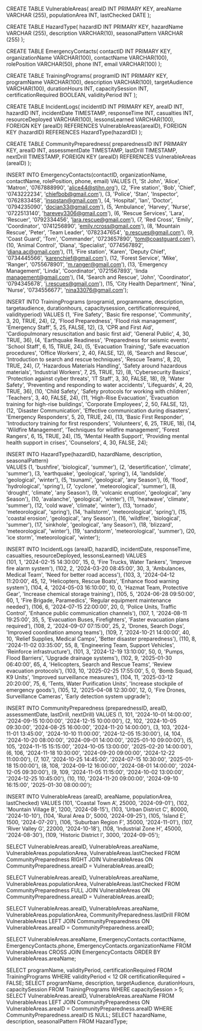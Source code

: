 CREATE TABLE VulnerableAreas(
areaID INT PRIMARY KEY,
areaName VARCHAR (255),
populationArea INT,
lastChecked DATE );

CREATE TABLE HazardType(
hazardID INT PRIMARY KEY,
hazardName VARCHAR (255),
description VARCHAR(10),
seasonalPattern VARCHAR (255)
);

CREATE TABLE EmergencyContacts(
contactID INT PRIMARY KEY,
organizationName VARCHAR(100),
contactName VARCHAR(100),
rolePosition VARCHAR(50),
phone INT,
email VARCHAR(100)
);

CREATE TABLE TrainingPrograms(
programID INT PRIMARY KEY,
programName VARCHAR(100),
description VARCHAR(100),
targetAudience VARCHAR(100),
durationHours INT,
capacitySession INT,
certificationRequired BOOLEAN,
validityPeriod INT
);

CREATE TABLE IncidentLogs(
    incidentID INT PRIMARY KEY,
    areaID INT,
    hazardID INT,
    incidentDate TIMESTAMP,
    responseTime INT,
    casualties INT,
    resourceDeployed VARCHAR(100),
    lessonsLearned VARCHAR(100),
    FOREIGN KEY (areaID) REFERENCES VulnerableAreas(areaID),
    FOREIGN KEY (hazardID) REFERENCES HazardType(hazardID)
);

CREATE TABLE CommunityPreparedness(
preparednessID INT PRIMARY KEY,
areaID INT,
assessmentDate TIMESTAMP,
lastDrill TIMESTAMP,
nextDrill TIMESTAMP,
FOREIGN KEY (areaID) REFERENCES VulnerableAreas (areaID)
);

INSERT INTO EmergencyContacts(contactID, organizationName, contactName, rolePosition, phone, email)
VALUES
(1, 'St John', 'Alice', 'Matron', '0767888990', 'alice44@stjhn.org'),
(2, 'Fire station', 'Bob', 'Chief', '0743222234', 'chiefbob@gmail.com'),
(3, 'Police', 'Stan', 'Inspector', '0762833458', 'inspstan@gmail.com'),
(4, 'Hospital', 'Ian', 'Doctor', '0794235090', 'docian33@gmail.com'),
(5, 'Ambulance', 'Harvey', 'Nurse', '0722513140', 'harevey3306@gmail.com'),
(6, 'Rescue Services', 'Lara', 'Rescuer', '0792334456', 'lara.rescue@gmail.com'),
(7, 'Red Cross', 'Emily', 'Coordinator', '0741256890', 'emily.rcross@gmail.com'),
(8, 'Mountain Rescue', 'Peter', 'Team Leader', '0782347654', 'p.rescues@gmail.com'),
(9, 'Coast Guard', 'Tom', 'Commander', '0723657890', 'tom@coastguard.com'),
(10, 'Animal Control', 'Diana', 'Specialist', '0774567892', 'diana.ac@gmail.com'),
(11, 'Fire station', 'Karen', 'Deputy Chief', '0734445566', 'karenchief@gmail.com'),
(12, 'Forest Service', 'Mike', 'Ranger', '0755678901', 'm.ranger@gmail.com'),
(13, 'Emergency Management', 'Linda', 'Coordinator', '0721567893', 'linda management@gmail.com'),
(14, 'Search and Rescue', 'John', 'Coordinator', '0794345678', 'j.rescues@gmail.com'),
(15, 'City Health Department', 'Nina', 'Nurse', '0734556677', 'nina33076@gmail.com');


INSERT INTO TrainingPrograms (programid, programname, description, targetaudience, durationhours, capacitysession, certificationrequired, validityperiod)
VALUES 
    (1, 'Fire Safety', 'Basic fire response', 'Community', 3, 20, TRUE, 24),
    (2, 'Flood Preparedness', 'Flood risk management', 'Emergency Staff', 5, 25, FALSE, 12),
    (3, 'CPR and First Aid', 'Cardiopulmonary resuscitation and basic first aid', 'General Public', 4, 30, TRUE, 36),
    (4, 'Earthquake Readiness', 'Preparedness for seismic events', 'School Staff', 6, 15, TRUE, 24),
    (5, 'Evacuation Training', 'Safe evacuation procedures', 'Office Workers', 2, 40, FALSE, 12),
    (6, 'Search and Rescue', 'Introduction to search and rescue techniques', 'Rescue Teams', 8, 20, TRUE, 24),
    (7, 'Hazardous Materials Handling', 'Safety around hazardous materials', 'Industrial Workers', 7, 25, TRUE, 12),
    (8, 'Cybersecurity Basics', 'Protection against cyber threats', 'IT Staff', 3, 30, FALSE, 18),
    (9, 'Water Safety', 'Preventing and responding to water accidents', 'Lifeguards', 4, 20, TRUE, 36),
    (10, 'Child Safety', 'Safety protocols for working with children', 'Teachers', 3, 40, FALSE, 24),
    (11, 'High-Rise Evacuation', 'Evacuation training for high-rise buildings', 'Corporate Employees', 2, 50, FALSE, 12),
    (12, 'Disaster Communication', 'Effective communication during disasters', 'Emergency Responders', 5, 20, TRUE, 24),
    (13, 'Basic First Responder', 'Introductory training for first responders', 'Volunteers', 6, 25, TRUE, 18),
    (14, 'Wildfire Management', 'Techniques for wildfire management', 'Forest Rangers', 6, 15, TRUE, 24),
    (15, 'Mental Health Support', 'Providing mental health support in crises', 'Counselors', 4, 30, FALSE, 24);

    
INSERT INTO HazardType(hazardID, hazardName, description, seasonalPattern)  
VALUES 
    (1, 'bushfire', 'biological', 'summer'),
    (2, 'desertification', 'climate', 'summer'),
    (3, 'earthquake', 'geological', 'spring'),
    (4, 'landslide', 'geological', 'winter'),
    (5, 'tsunami', 'geological', 'any Season'),
    (6, 'flood', 'hydrological', 'spring'),
    (7, 'cyclone', 'meteorological', 'summer'),
    (8, 'drought', 'climate', 'any Season'),
    (9, 'volcanic eruption', 'geological', 'any Season'),
    (10, 'avalanche', 'geological', 'winter'),
    (11, 'heatwave', 'climate', 'summer'),
    (12, 'cold wave', 'climate', 'winter'),
    (13, 'tornado', 'meteorological', 'spring'),
    (14, 'hailstorm', 'meteorological', 'spring'),
    (15, 'coastal erosion', 'geological', 'any Season'),
    (16, 'wildfire', 'biological', 'summer'),
    (17, 'sinkhole', 'geological', 'any Season'),
    (18, 'blizzard', 'meteorological', 'winter'),
    (19, 'sandstorm', 'meteorological', 'summer'),
    (20, 'ice storm', 'meteorological', 'winter');

  INSERT INTO IncidentLogs (areaID, hazardID, incidentDate, responseTime, casualties, resourceDeployed, lessonsLearned) VALUES  
(101, 1, '2024-02-15 14:30:00', 15, 0, 'Fire Trucks, Water Tankers', 'Improve fire alarm system'),
(102, 2, '2024-03-20 08:45:00', 30, 3, 'Ambulances, Medical Team', 'Need for better road access'),
(103, 3, '2024-04-12 11:20:00', 45, 12, 'Helicopters, Rescue Boats', 'Enhance flood warning system'),
(104, 4, '2024-05-03 16:10:00', 10, 0, 'Hazmat Team, Protective Gear', 'Increase chemical storage training'),
(105, 5, '2024-06-28 09:50:00', 60, 1, 'Fire Brigade, Paramedics', 'Regular equipment maintenance needed'),
(106, 6, '2024-07-15 22:00:00', 20, 0, 'Police Units, Traffic Control', 'Enhance public communication channels'),
(107, 1, '2024-08-11 19:25:00', 35, 5, 'Evacuation Buses, Firefighters', 'Faster evacuation plans required'),
(108, 2, '2024-09-07 07:15:00', 25, 2, 'Drones, Search Dogs', 'Improved coordination among teams'),
(109, 7, '2024-10-21 14:00:00', 40, 10, 'Relief Supplies, Medical Camps', 'Better disaster preparedness'),
(110, 8, '2024-11-02 03:35:00', 55, 8, 'Engineering Team, Support Vehicles', 'Reinforce infrastructure'),
(101, 3, '2024-12-19 13:10:00', 50, 0, 'Pumps, Flood Barriers', 'Upgrade drainage systems'),
(102, 9, '2025-01-30 06:40:00', 65, 4, 'Helicopters, Search and Rescue Teams', 'Review evacuation protocols'),
(103, 10, '2025-02-25 17:55:00', 5, 0, 'Bomb Squad, K9 Units', 'Improved surveillance measures'),
(104, 11, '2025-03-12 20:20:00', 75, 6, 'Tents, Water Purification Units', 'Increase stockpile of emergency goods'),
(105, 12, '2025-04-08 12:30:00', 12, 0, 'Fire Drones, Surveillance Cameras', 'Early detection system upgrade');

INSERT INTO CommunityPreparedness (preparednessID, areaID, assessmentDate, lastDrill, nextDrill)
VALUES
(1, 101, '2024-10-01 14:00:00', '2024-09-15 10:00:00', '2024-12-15 10:00:00'),
(2, 102, '2024-10-05 09:30:00', '2024-08-25 16:00:00', '2024-11-20 14:00:00'),
(3, 103, '2024-11-01 13:45:00', '2024-10-10 11:00:00', '2024-12-05 15:30:00'),
(4, 104, '2024-10-20 08:00:00', '2024-09-01 14:00:00', '2025-01-10 09:00:00'),
(5, 105, '2024-11-15 15:15:00', '2024-10-05 13:00:00', '2025-02-20 14:00:00'),
(6, 106, '2024-11-18 10:30:00', '2024-09-20 09:00:00', '2024-12-22 11:00:00'),
(7, 107, '2024-10-25 14:45:00', '2024-07-15 10:30:00', '2025-01-18 15:00:00'),
(8, 108, '2024-09-12 16:00:00', '2024-08-01 14:00:00', '2024-12-05 09:30:00'),
(9, 109, '2024-11-05 11:15:00', '2024-10-02 13:00:00', '2024-12-25 10:45:00'),
(10, 110, '2024-11-20 09:00:00', '2024-09-10 16:15:00', '2025-01-30 08:00:00');


INSERT INTO VulnerableAreas (areaID, areaName, populationArea, lastChecked)
VALUES
(101, 'Coastal Town A', 25000, '2024-09-01'),
(102, 'Mountain Village B', 1200, '2024-08-15'),
(103, 'Urban District C', 80000, '2024-10-10'),
(104, 'Rural Area D', 5000, '2024-09-25'),
(105, 'Island E', 1500, '2024-07-20'),
(106, 'Suburban Region F', 35000, '2024-11-01'),
(107, 'River Valley G', 22000, '2024-10-18'),
(108, 'Industrial Zone H', 45000, '2024-08-30'),
(109, 'Historic District I', 3000, '2024-09-05');


SELECT 
VulnerableAreas.areaID, VulnerableAreas.areaName,  VulnerableAreas.populationArea, VulnerableAreas.lastChecked
FROM  CommunityPreparedness
RIGHT JOIN VulnerableAreas ON  CommunityPreparedness.areaID = VulnerableAreas.areaID;


SELECT 
VulnerableAreas.areaID, VulnerableAreas.areaName,  VulnerableAreas.populationArea, VulnerableAreas.lastChecked
FROM  CommunityPreparedness
FULL JOIN VulnerableAreas ON  CommunityPreparedness.areaID = VulnerableAreas.areaID;


SELECT 
    VulnerableAreas.areaID,
    VulnerableAreas.areaName,
    VulnerableAreas.populationArea,
    CommunityPreparedness.lastDrill
FROM 
    VulnerableAreas
LEFT JOIN 
    CommunityPreparedness ON VulnerableAreas.areaID = CommunityPreparedness.areaID;


SELECT 
    VulnerableAreas.areaName,
    EmergencyContacts.contactName,
    EmergencyContacts.phone,
    EmergencyContacts.organizationName
FROM 
    VulnerableAreas
CROSS JOIN 
    EmergencyContacts
ORDER BY 
    VulnerableAreas.areaName;

    
SELECT 
    programName,
    validityPeriod,
    certificationRequired
FROM 
    TrainingPrograms
WHERE 
    validityPeriod < 12
OR 
    certificationRequired = FALSE;
SELECT 
    programName,
    description,
    targetAudience,
    durationHours,
    capacitySession
FROM 
    TrainingPrograms
WHERE 
    capacitySession > 5;
    SELECT 
    VulnerableAreas.areaID,
    VulnerableAreas.areaName
FROM 
    VulnerableAreas
LEFT JOIN 
    CommunityPreparedness ON VulnerableAreas.areaID = CommunityPreparedness.areaID
WHERE 
    CommunityPreparedness.areaID IS NULL;
    SELECT 
    hazardName,
    description,
    seasonalPattern
FROM 
    HazardType;
